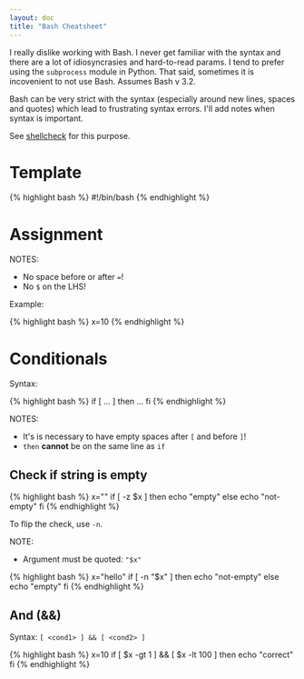 ```yaml
---
layout: doc
title: "Bash Cheatsheet"
---
```


I really dislike working with Bash. I never get familiar with the syntax and there are a lot of idiosyncrasies and hard-to-read params. I tend to prefer using the `subprocess` module in Python. That said, sometimes it is incovenient to not use Bash. Assumes Bash v 3.2.

Bash can be very strict with the syntax (especially around new lines, spaces and quotes) which lead to frustrating syntax errors. I'll add notes when syntax is important.

See [shellcheck](https://github.com/koalaman/shellcheck) for this purpose.

# Template

{% highlight bash %}
#!/bin/bash
{% endhighlight %}


# Assignment

NOTES:

* No space before or after `=`!
* No `$` on the LHS!

Example:

{% highlight bash %}
x=10
{% endhighlight %}


# Conditionals

Syntax:

{% highlight bash %}
if [ ... ]
then
    ...
fi
{% endhighlight %}

NOTES:

* It's is necessary to have empty spaces after `[` and before `]`!
* `then` **cannot** be on the same line as `if`

## Check if string is empty

{% highlight bash %}
x=""
if [ -z $x ]
then
   echo "empty"
else
    echo "not-empty"
fi
{% endhighlight %}

To flip the check, use `-n`.

NOTE:

* Argument must be quoted: `"$x"`

{% highlight bash %}
x="hello"
if [ -n "$x" ]
then
   echo "not-empty"
else
    echo "empty"
fi
{% endhighlight %}

## And (&&)

Syntax: `[ <cond1> ] && [ <cond2> ]`

{% highlight bash %}
x=10
if [ $x -gt 1 ] && [ $x -lt 100 ]
then
    echo "correct"
fi
{% endhighlight %}
